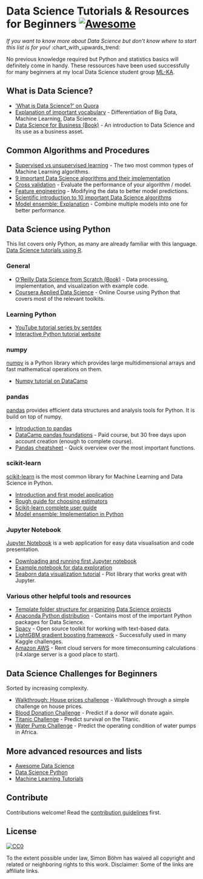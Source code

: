 Data Science Tutorials & Resources for Beginners [![Awesome](https://cdn.rawgit.com/sindresorhus/awesome/d7305f38d29fed78fa85652e3a63e154dd8e8829/media/badge.svg)](https://github.com/sindresorhus/awesome)
============================================================================================================================================================================================================

*If you want to know more about Data Science but don’t know where to start this list is for you!* :chart\_with\_upwards\_trend:

No previous knowledge required but Python and statistics basics will definitely come in handy. These ressources have been used successfully for many beginners at my local Data Science student group [ML-KA](http://ml-ka.de/).

What is Data Science?
---------------------

-   [‘What is Data Science?’ on Quora](https://www.quora.com/What-is-data-science)
-   [Explanation of important vocabulary](https://www.quora.com/What-is-the-difference-between-Data-Analytics-Data-Analysis-Data-Mining-Data-Science-Machine-Learning-and-Big-Data-1?share=1) - Differentiation of Big Data, Machine Learning, Data Science.
-   [Data Science for Business (Book)](https://amzn.to/2voPJUi) - An introduction to Data Science and its use as a business asset.

Common Algorithms and Procedures
--------------------------------

-   [Supervised vs unsupervised learning](https://stackoverflow.com/questions/1832076/what-is-the-difference-between-supervised-learning-and-unsupervised-learning) - The two most common types of Machine Learning algorithms.
-   [9 important Data Science algorithms and their implementation](https://nbviewer.jupyter.org/github/jakevdp/PythonDataScienceHandbook/blob/master/notebooks/05.05-Naive-Bayes.ipynb)
-   [Cross validation](https://nbviewer.jupyter.org/github/jakevdp/PythonDataScienceHandbook/blob/master/notebooks/05.03-Hyperparameters-and-Model-Validation.ipynb) - Evaluate the performance of your algorithm / model.
-   [Feature engineering](https://nbviewer.jupyter.org/github/jakevdp/PythonDataScienceHandbook/blob/master/notebooks/05.04-Feature-Engineering.ipynb) - Modifying the data to better model predictions.
-   [Scientific introduction to 10 important Data Science algorithms](http://www.cs.umd.edu/%7Esamir/498/10Algorithms-08.pdf)
-   [Model ensemble: Explanation](https://www.analyticsvidhya.com/blog/2017/02/introduction-to-ensembling-along-with-implementation-in-r/) - Combine multiple models into one for better performance.

Data Science using Python
-------------------------

This list covers only Python, as many are already familiar with this language. [Data Science tutorials using R](https://github.com/ujjwalkarn/DataScienceR).

### General

-   [O’Reilly Data Science from Scratch (Book)](https://amzn.to/2GSjjrK) - Data processing, implementation, and visualization with example code.
-   [Coursera Applied Data Science](https://www.coursera.org/specializations/data-science-python) - Online Course using Python that covers most of the relevant toolkits.

### Learning Python

-   [YouTube tutorial series by sentdex](https://www.youtube.com/watch?v=oVp1vrfL_w4&list=PLQVvvaa0QuDe8XSftW-RAxdo6OmaeL85M)
-   [Interactive Python tutorial website](http://www.learnpython.org/)

### numpy

[numpy](http://www.numpy.org/) is a Python library which provides large multidimensional arrays and fast mathematical operations on them.

-   [Numpy tutorial on DataCamp](https://www.datacamp.com/community/tutorials/python-numpy-tutorial#gs.h3DvLnk)

### pandas

[pandas](http://pandas.pydata.org/index.html) provides efficient data structures and analysis tools for Python. It is build on top of numpy.

-   [Introduction to pandas](http://www.synesthesiam.com/posts/an-introduction-to-pandas.html)
-   [DataCamp pandas foundations](https://www.datacamp.com/courses/pandas-foundations) - Paid course, but 30 free days upon account creation (enough to complete course).
-   [Pandas cheatsheet](https://github.com/pandas-dev/pandas/blob/master/doc/cheatsheet/Pandas_Cheat_Sheet.pdf) - Quick overview over the most important functions.

### scikit-learn

[scikit-learn](http://scikit-learn.org/stable/) is the most common library for Machine Learning and Data Science in Python.

-   [Introduction and first model application](https://nbviewer.jupyter.org/github/jakevdp/PythonDataScienceHandbook/blob/master/notebooks/05.02-Introducing-Scikit-Learn.ipynb)
-   [Rough guide for choosing estimators](http://scikit-learn.org/stable/tutorial/machine_learning_map/)
-   [Scikit-learn complete user guide](http://scikit-learn.org/stable/user_guide.html)
-   [Model ensemble: Implementation in Python](http://machinelearningmastery.com/ensemble-machine-learning-algorithms-python-scikit-learn/)

### Jupyter Notebook

[Jupyter Notebook](https://jupyter.org/) is a web application for easy data visualisation and code presentation.

-   [Downloading and running first Jupyter notebook](https://jupyter.org/install.html)
-   [Example notebook for data exploration](https://www.kaggle.com/sudalairajkumar/simple-exploration-notebook-instacart)
-   [Seaborn data visualization tutorial](https://elitedatascience.com/python-seaborn-tutorial) - Plot library that works great with Jupyter.

### Various other helpful tools and resources

-   [Template folder structure for organizing Data Science projects](https://github.com/drivendata/cookiecutter-data-science)
-   [Anaconda Python distribution](https://www.continuum.io/downloads) - Contains most of the important Python packages for Data Science.
-   [Spacy](https://spacy.io/) - Open source toolkit for working with text-based data.
-   [LightGBM gradient boosting framework](https://github.com/Microsoft/LightGBM) - Successfully used in many Kaggle challenges.
-   [Amazon AWS](https://aws.amazon.com/) - Rent cloud servers for more timeconsuming calculations (r4.xlarge server is a good place to start).

Data Science Challenges for Beginners
-------------------------------------

Sorted by increasing complexity.

-   [Walkthrough: House prices challenge](https://www.dataquest.io/blog/kaggle-getting-started/) - Walkthrough through a simple challenge on house prices.
-   [Blood Donation Challenge](https://www.drivendata.org/competitions/2/warm-up-predict-blood-donations/) - Predict if a donor will donate again.
-   [Titanic Challenge](https://www.kaggle.com/c/titanic) - Predict survival on the Titanic.
-   [Water Pump Challenge](https://www.drivendata.org/competitions/7/pump-it-up-data-mining-the-water-table/) - Predict the operating condition of water pumps in Africa.

More advanced resources and lists
---------------------------------

-   [Awesome Data Science](https://github.com/bulutyazilim/awesome-datascience)
-   [Data Science Python](https://github.com/ujjwalkarn/DataSciencePython)
-   [Machine Learning Tutorials](https://github.com/ujjwalkarn/Machine-Learning-Tutorials)

Contribute
----------

Contributions welcome! Read the [contribution guidelines](contributing.md) first.

License
-------

[![CC0](http://mirrors.creativecommons.org/presskit/buttons/88x31/svg/cc-zero.svg)](http://creativecommons.org/publicdomain/zero/1.0)

To the extent possible under law, Simon Böhm has waived all copyright and related or neighboring rights to this work. Disclaimer: Some of the links are affiliate links.
